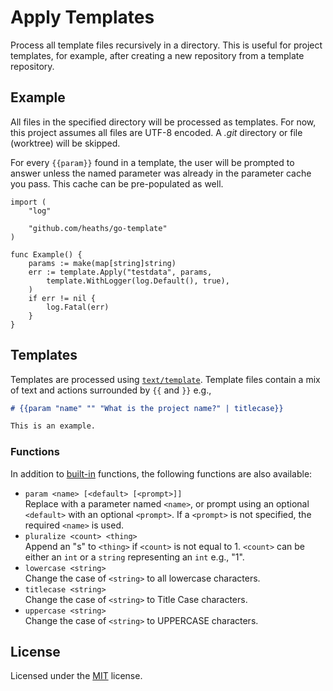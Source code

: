 # Apply Templates

Process all template files recursively in a directory. This is useful for
project templates, for example, after creating a new repository from a template
repository.

## Example

All files in the specified directory will be processed as templates. For now,
this project assumes all files are UTF-8 encoded. A _.git_ directory or file
(worktree) will be skipped.

For every `{{param}}` found in a template, the user will be prompted to answer
unless the named parameter was already in the parameter cache you pass. This
cache can be pre-populated as well.

```golang
import (
    "log"

    "github.com/heaths/go-template"
)

func Example() {
    params := make(map[string]string)
    err := template.Apply("testdata", params,
        template.WithLogger(log.Default(), true),
    )
    if err != nil {
        log.Fatal(err)
    }
}
```

## Templates

Templates are processed using [`text/template`](https://pkg.go.dev/text/template).
Template files contain a mix of text and actions surrounded by `{{` and `}}` e.g.,

```markdown
# {{param "name" "" "What is the project name?" | titlecase}}

This is an example.
```

### Functions

In addition to [built-in](https://pkg.go.dev/text/template#hdr-Functions) functions,
the following functions are also available:

* `param <name> [<default> [<prompt>]]`\
  Replace with a parameter named `<name>`, or prompt using an optional `<default>`
  with an optional `<prompt>`. If a `<prompt>` is not specified, the required
  `<name>` is used.
* `pluralize <count> <thing>`\
  Append an "s" to `<thing>` if `<count>` is not equal to 1. `<count>` can be
  either an `int` or a `string` representing an `int` e.g., "1".
* `lowercase <string>`\
  Change the case of `<string>` to all lowercase characters.
* `titlecase <string>`\
  Change the case of `<string>` to Title Case characters.
* `uppercase <string>`\
  Change the case of `<string>` to UPPERCASE characters.

## License

Licensed under the [MIT](LICENSE.txt) license.
